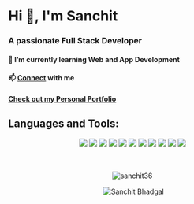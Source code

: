 # Hi 👋, I'm Sanchit
### A passionate Full Stack Developer

#### 🌱 I’m currently learning Web and App Development

#### 📫 **[Connect](mailto:sanchitbhadgal36@gmail.com)** with me
#### **[Check out my Personal Portfolio](https://sanchitbhadgaldev.netlify.app/)**

## Languages and Tools:


<div align="center">
<img src="https://img.shields.io/badge/cpp-%23004283.svg?style=for-the-badge&logo=c%2B%2B">
<img src="https://img.shields.io/badge/javascript-%23323330.svg?style=for-the-badge&logo=javascript&logoColor=%23F7DF1E">
<img src="https://img.shields.io/badge/css3-%231572B6.svg?style=for-the-badge&logo=css3&logoColor=white">
<img src="https://img.shields.io/badge/bootstrap-%23563D7C.svg?style=for-the-badge&logo=bootstrap&logoColor=white">
<img src="https://img.shields.io/badge/django-%23092E20.svg?style=for-the-badge&logo=django&logoColor=white">
<img src="https://img.shields.io/badge/express.js-%23404d59.svg?style=for-the-badge&logo=express&logoColor=%2361DAFB">
<img src="https://img.shields.io/badge/react-%2320232a.svg?style=for-the-badge&logo=react&logoColor=%2361DAFB">
<img src="https://img.shields.io/badge/socket.io-black.svg?style=for-the-badge&logo=socket.io">
<img src="https://img.shields.io/badge/netlify-%23000000.svg?style=for-the-badge&logo=netlify&logoColor=#00C7B7">
<img src="https://img.shields.io/badge/MongoDB-%234ea94b.svg?style=for-the-badge&logo=mongodb&logoColor=white">
<img src="https://img.shields.io/badge/firebase-%23039BE5.svg?style=for-the-badge&logo=firebase">
</div>
<br>
<br>
<div align="center">
  <p><img align="center" src="http://github-readme-streak-stats.herokuapp.com/?user=sanchit36&theme=react" alt="sanchit36" /></p>
  <p>&nbsp;<img src="https://github-readme-stats.vercel.app/api?username=sanchit36&show_icons=true&theme=react&count_private=true&include_all_commits=true" alt="Sanchit Bhadgal" align="center" /></p>
</div>
